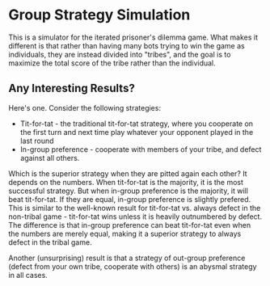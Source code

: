 # Group Strategy Simulation

This is a simulator for the iterated prisoner's dilemma game. What makes it different is that rather than having many bots trying to win the game as individuals, they are instead divided into "tribes", and the goal is to maximize the total score of the tribe rather than the individual.

## Any Interesting Results?

Here's one. Consider the following strategies:

 - Tit-for-tat - the traditional tit-for-tat strategy, where you cooperate on the first turn and next time play whatever your opponent played in the last round
 - In-group preference - cooperate with members of your tribe, and defect against all others.

 Which is the superior strategy when they are pitted again each other? It depends on the numbers. When tit-for-tat is the majority, it is the most successful strategy. But when in-group preference is the majority, it will beat tit-for-tat. If they are equal, in-group preference is slightly prefered. This is similar to the well-known result for tit-for-tat vs. always defect in the non-tribal game - tit-for-tat wins unless it is heavily outnumbered by defect. The difference is that in-group preference can beat tit-for-tat even when the numbers are merely equal, making it a superior strategy to always defect in the tribal game.

 Another (unsurprising) result is that a strategy of out-group preference (defect from your own tribe, cooperate with others) is an abysmal strategy in all cases.
